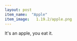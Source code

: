 ```yaml
---
layout: post
item_name:  "Apple"
item_image:   1.19.2/apple.png
---
```

It's an apple, you eat it. 
